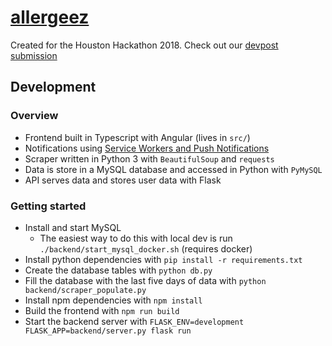 # [allergeez](https://allergeez.me)

Created for the Houston Hackathon 2018. Check out our [devpost submission](https://devpost.com/software/allergeez)

## Development

### Overview

 * Frontend built in Typescript with Angular (lives in `src/`)
 * Notifications using [Service Workers and Push Notifications](https://blog.angular-university.io/angular-push-notifications/)
 * Scraper written in Python 3 with `BeautifulSoup` and `requests`
 * Data is store in a MySQL database and accessed in Python with `PyMySQL`
 * API serves data and stores user data with Flask

### Getting started

 * Install and start MySQL
    * The easiest way to do this with local dev is run `./backend/start_mysql_docker.sh` (requires docker)
 * Install python dependencies with `pip install -r requirements.txt`
 * Create the database tables with `python db.py` 
 * Fill the database with the last five days of data with `python backend/scraper_populate.py`
 * Install npm dependencies with `npm install`
 * Build the frontend with `npm run build`
 * Start the backend server with `FLASK_ENV=development FLASK_APP=backend/server.py flask run`

